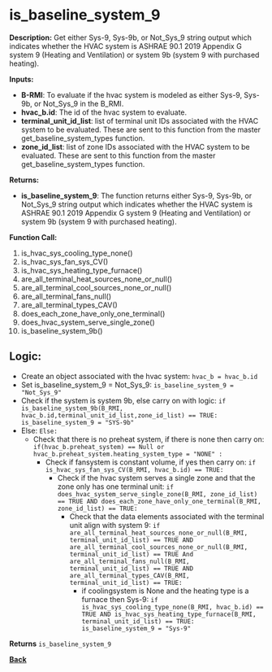 # is_baseline_system_9  

**Description:** Get either Sys-9, Sys-9b, or Not_Sys_9 string output which indicates whether the HVAC system is ASHRAE 90.1 2019 Appendix G system 9 (Heating and Ventilation) or system 9b (system 9 with purchased heating).  

**Inputs:**  
- **B-RMI**: To evaluate if the hvac system is modeled as either Sys-9, Sys-9b, or Not_Sys_9 in the B_RMI.   
- **hvac_b.id**: The id of the hvac system to evaluate.  
- **terminal_unit_id_list**: list of terminal unit IDs associated with the HVAC system to be evaluated. These are sent to this function from the master get_baseline_system_types function.
- **zone_id_list**: list of zone IDs associated with the HVAC system to be evaluated. These are sent to this function from the master get_baseline_system_types function.

**Returns:**  
- **is_baseline_system_9**: The function returns either Sys-9, Sys-9b, or Not_Sys_9 string output which indicates whether the HVAC system is ASHRAE 90.1 2019 Appendix G system 9 (Heating and Ventilation) or system 9b (system 9 with purchased heating).   

**Function Call:**
1. is_hvac_sys_cooling_type_none()
2. is_hvac_sys_fan_sys_CV()  
3. is_hvac_sys_heating_type_furnace()
4. are_all_terminal_heat_sources_none_or_null()  
5. are_all_terminal_cool_sources_none_or_null()
6. are_all_terminal_fans_null()  
7. are_all_terminal_types_CAV()   
8. does_each_zone_have_only_one_terminal()    
9. does_hvac_system_serve_single_zone()  
10. is_baseline_system_9b()  


## Logic:    
- Create an object associated with the hvac system: `hvac_b = hvac_b.id`  
- Set is_baseline_system_9 = Not_Sys_9: `is_baseline_system_9 = "Not_Sys_9"`    
- Check if the system is system 9b, else carry on with logic: `if is_baseline_system_9b(B_RMI, hvac_b.id,terminal_unit_id_list,zone_id_list) == TRUE: is_baseline_system_9 = "SYS-9b"`
- Else: `Else:`    
    - Check that there is no preheat system, if there is none then carry on: `if(hvac_b.preheat_system) == Null or hvac_b.preheat_system.heating_system_type = "NONE" :`     
        - Check if fansystem is constant volume, if yes then carry on: `if is_hvac_sys_fan_sys_CV(B_RMI, hvac_b.id) == TRUE:`  
            - Check if the hvac system serves a single zone and that the zone only has one terminal unit: `if does_hvac_system_serve_single_zone(B_RMI, zone_id_list) == TRUE AND does_each_zone_have_only_one_terminal(B_RMI, zone_id_list) == TRUE:`     
                - Check that the data elements associated with the terminal unit align with system 9: `if are_all_terminal_heat_sources_none_or_null(B_RMI, terminal_unit_id_list) == TRUE AND are_all_terminal_cool_sources_none_or_null(B_RMI, terminal_unit_id_list) == TRUE And are_all_terminal_fans_null(B_RMI, terminal_unit_id_list) == TRUE AND are_all_terminal_types_CAV(B_RMI, terminal_unit_id_list) == TRUE:`        
                    - if coolingsystem is None and the heating type is a furnace then Sys-9: `if is_hvac_sys_cooling_type_none(B_RMI, hvac_b.id) == TRUE AND is_hvac_sys_heating_type_furnace(B_RMI, terminal_unit_id_list) == TRUE: is_baseline_system_9 = "Sys-9"`   

**Returns** `is_baseline_system_9`  



**[Back](../../_toc.md)**
